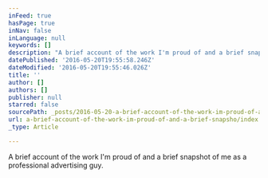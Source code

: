 ```yaml
---
inFeed: true
hasPage: true
inNav: false
inLanguage: null
keywords: []
description: "A brief account of the work I'm proud of and a brief snapshot of me as a professional advertising guy."
datePublished: '2016-05-20T19:55:58.246Z'
dateModified: '2016-05-20T19:55:46.026Z'
title: ''
author: []
authors: []
publisher: null
starred: false
sourcePath: _posts/2016-05-20-a-brief-account-of-the-work-im-proud-of-and-a-brief-snapsho.md
url: a-brief-account-of-the-work-im-proud-of-and-a-brief-snapsho/index.html
_type: Article

---
```

A brief account of the work I'm proud of and a brief snapshot of me as a professional advertising guy.